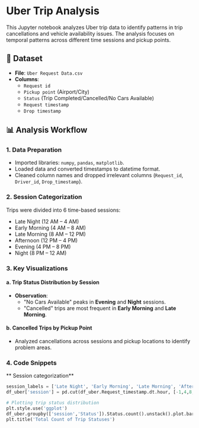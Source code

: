 # Uber Trip Analysis

This Jupyter notebook analyzes Uber trip data to identify patterns in trip cancellations and vehicle availability issues. The analysis focuses on temporal patterns across different time sessions and pickup points.

## 📁 Dataset
- **File**: `Uber Request Data.csv`
- **Columns**:
  - `Request id`
  - `Pickup point` (Airport/City)
  - `Status` (Trip Completed/Cancelled/No Cars Available)
  - `Request timestamp`
  - `Drop timestamp`

## 📊 Analysis Workflow

### 1. Data Preparation
- Imported libraries: `numpy`, `pandas`, `matplotlib`.
- Loaded data and converted timestamps to datetime format.
- Cleaned column names and dropped irrelevant columns (`Request_id`, `Driver_id`, `Drop_timestamp`).

### 2. Session Categorization
Trips were divided into 6 time-based sessions:
- Late Night (12 AM – 4 AM)
- Early Morning (4 AM – 8 AM)
- Late Morning (8 AM – 12 PM)
- Afternoon (12 PM – 4 PM)
- Evening (4 PM – 8 PM)
- Night (8 PM – 12 AM)

### 3. Key Visualizations
#### a. Trip Status Distribution by Session
- **Observation**: 
  - "No Cars Available" peaks in **Evening** and **Night** sessions.
  - "Cancelled" trips are most frequent in **Early Morning** and **Late Morning**.

#### b. Cancelled Trips by Pickup Point
- Analyzed cancellations across sessions and pickup locations to identify problem areas.

### 4. Code Snippets
** Session categorization**
```python
session_labels = ['Late Night', 'Early Morning', 'Late Morning', 'Afternoon', 'Evening', 'Night']
df_uber['session'] = pd.cut(df_uber.Request_timestamp.dt.hour, [-1,4,8,12,16,20,24], labels=session_labels)

# Plotting trip status distribution
plt.style.use('ggplot')
df_uber.groupby(['session','Status']).Status.count().unstack().plot.bar(figsize=(15,10))
plt.title('Total Count of Trip Statuses')
```
